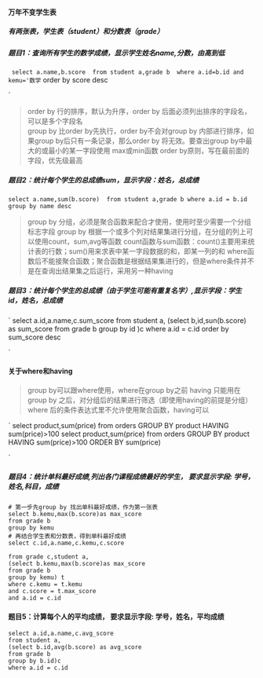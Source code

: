 #### 万年不变学生表
#####  有两张表，学生表（student）和分数表（grade）
##### 题目1：查询所有学生的数学成绩，显示学生姓名name,分数，由高到低
`
select a.name,b.score 
from student a,grade b 
where a.id=b.id and kemu='数学`
order by score desc

`
> order by 行的排序，默认为升序，order by 后面必须列出排序的字段名，可以是多个字段名    
> group by 比order by先执行，order by不会对group by 内部进行排序，如果group by后只有一条记录，那么order by 将无效。要查出group by中最大的或最小的某一字段使用 max或min函数 
> order by原则，写在最前面的字段，优先级最高
##### 题目2：统计每个学生的总成绩sum，显示字段：姓名，总成绩
`
select a.name,sum(b.score) 
from student a,grade b
where a.id = b.id
group by name desc
`
> group by 分组，必须是聚合函数来配合才使用，使用时至少需要一个分组标志字段
> group by 根据一个或多个列对结果集进行分组，在分组的列上可以使用count，sum,avg等函数
> count函数与sum函数：count()主要用来统计表的行数；sum()用来求表中某一字段数据的和，即某一列的和 
> where函数后不能接聚合函数；聚合函数是根据结果集进行的，但是where条件并不是在查询出结果集之后运行，采用另一种having
##### 题目3：统计每个学生的总成绩（由于学生可能有重复名字）,显示字段：学生 id，姓名，总成绩

`
select a.id,a.name,c.sum_score
from student a,
(select b,id,sun(b.score) as sum_score
from grade b
group by id
)c
where a.id = c.id
order by sum_score desc

`
#### 关于where和having
> group by可以跟where使用，where在group by之前
> having 只能用在group by 之后，对分组后的结果进行筛选（即使用having的前提是分组）   
> where 后的条件表达式里不允许使用聚合函数，having可以

`
select product,sum(price) from orders GROUP BY product HAVING sum(price)>100
select product,sum(price) from orders GROUP BY product HAVING sum(price)>100 ORDER BY sum(price)

`
##### 题目4：统计单科最好成绩,列出各门课程成绩最好的学生， 要求显示字段: 学号，姓名,科目，成绩
```
# 第一步先group by 找出单科最好成绩，作为第一张表
select b.kemu,max(b.score)as max_score
from grade b
group by kemu
# 再结合学生表和分数表，得到单科最好成绩
select c.id,a.name,c.kemu,c.score

from grade c,student a,
(select b.kemu,max(b.score)as max_score
from grade b
group by kemu) t
where c.kemu = t.kemu
and c.score = t.max_score
and a.id = c.id

```

#### 题目5：计算每个人的平均成绩， 要求显示字段: 学号，姓名，平均成绩
```
select a.id,a.name,c.avg_score
from student a,
(select b.id,avg(b.score) as avg_score 
from grade b
group by b.id)c
where a.id = c.id

```
